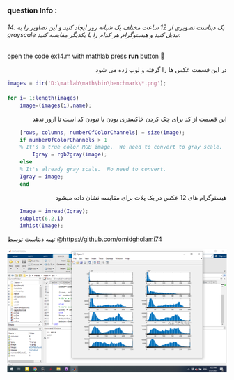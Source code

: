 
### question Info :

###### 14. یک دیتاست تصویری از 12 ساعت مختلف یک شبانه روز ایجاد کنید و این تصاویر را به grayscale تبدیل کنید و هیستوگرام هر کدام را با یکدیگر مقایسه کنید.

open the code ex14.m with mathlab press **run** button :rocket: 

<div dir = "rtl">
در این قسمت عکس ها را گرفته و لوپ زده می شود
</div>

```matlab
images = dir('D:\matlab\math\bin\benchmark\*.png');

for i= 1:length(images)
    image=(images(i).name);

```

<div dir = "rtl">
این قسمت از کد برای چک کردن خاکستری بودن یا نبودن کد است تا ارور ندهد
</div>

```matlab
    [rows, columns, numberOfColorChannels] = size(image);
    if numberOfColorChannels > 1
    % It's a true color RGB image.  We need to convert to gray scale.
        Igray = rgb2gray(image);
    else
    % It's already gray scale.  No need to convert.
    Igray = image;
    end
```

<div dir = "rtl">
هیستوگرام های 12 عکس در یک پلات برای مقایسه نشان داده میشود
</div>

```matlab
    Image = imread(Igray);
    subplot(6,2,i)
    imhist(Image);
```

تهیه دیتاست توسط
@https://github.com/omidgholami74

![img](https://github.com/semnan-university-ai/image-processing-class/blob/main/excersiecs/mohammadhoseinazad/14/ex14.png)

